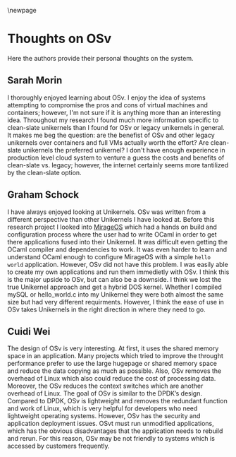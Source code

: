 \newpage

# Thoughts on OSv

Here the authors provide their personal thoughts on the system.

## Sarah Morin

I thoroughly enjoyed learning about OSv. I enjoy the idea of systems attempting to compromise the pros and cons of virtual machines and containers; however, I'm not sure if it is anything more than an interesting idea. Throughout my research I found much more information specific to clean-slate unikernels than I found for OSv or legacy unikernels in general. It makes me beg the question: are the benefist of OSv and other legacy unikernels over containers and full VMs actually worth the effort? Are clean-slate unikernels the preferred unikernel? I don't have enough experience in production level cloud system to venture a guess the costs and benefits of clean-slate vs. legacy; however, the internet certainly seems more tantilized by the clean-slate option.

## Graham Schock
I have always enjoyed looking at Unikernels. OSv was written from a different perspective than other Unikernels I have looked at. Before this research project I looked into [MirageOS](https://github.com/mirage/mirage) which had a hands on build and configuration process where the user had to write OCaml in order to get there applications fused into their Unikernel. It was difficult even getting the OCaml compiler and dependencies to work. It was even harder to learn and understand OCaml enough to configure MirageOS with a simple `hello world` application. However, OSv did not have this problem. I was easily able to create my own applications and run them immedietly with OSv. I think this is the major upside to OSv, but can also be a downside. I think we lost the true Unikernel approach and get a hybrid DOS kernel. Whether I compiled mySQL or hello_world.c into my Unikernel they were both almost the same size but had very different requirments. However, I think the ease of use in OSv takes Unikernels in the right direction in where they need to go. 

## Cuidi Wei

The design of OSv is very interesting. At first, it uses the shared memory space in an application. Many projects which tried to improve the throught performance prefer to use the large hugepage or shared memory space and reduce the data copying as much as possible. Also, OSv removes the overhead of Linux which also could reduce the cost of processing data. Moreover, the OSv reduces the context switches which are another overhead of Linux. The goal of OSv is similar to the DPDK’s design. Compared to DPDK, OSv is lightweight and removes the redundant function and work of Linux, which is very helpful for developers who need lightweight operating systems. However, OSv has the security and application deployment issues. OSvt must run unmodified applications, which has the obvious disadvantages that the application needs to rebuild and rerun. For this reason, OSv may be not friendly to systems which is accessed by customers frequently.
